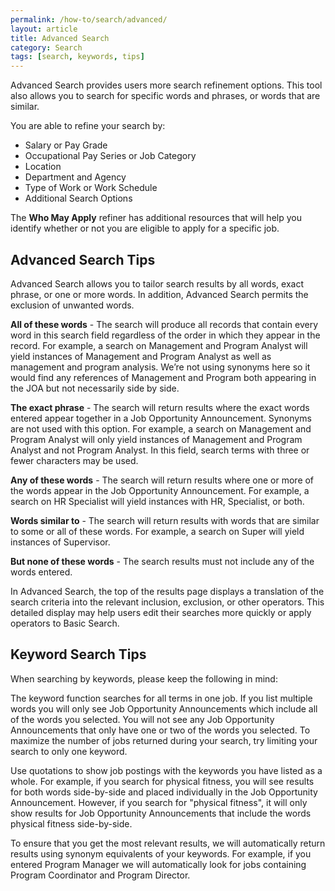 ```yaml
---
permalink: /how-to/search/advanced/
layout: article
title: Advanced Search
category: Search
tags: [search, keywords, tips]
---
```


Advanced Search provides users more search refinement options. This tool also allows you to search for specific words and phrases, or words that are similar.

You are able to refine your search by:

* Salary or Pay Grade
* Occupational Pay Series or Job Category
* Location
* Department and Agency
* Type of Work or Work Schedule
* Additional Search Options

The **Who May Apply** refiner has additional resources that will help you identify whether or not you are eligible to apply for a specific job.

## Advanced Search Tips

Advanced Search allows you to tailor search results by all words, exact phrase, or one or more words. In addition, Advanced Search permits the exclusion of unwanted words.

**All of these words** - The search will produce all records that contain every word in this search field regardless of the order in which they appear in the record. For example, a search on Management and Program Analyst will yield instances of Management and Program Analyst as well as management and program analysis. We’re not using synonyms here so it would find any references of Management and Program both appearing in the JOA but not necessarily side by side.

**The exact phrase** - The search will return results where the exact words entered appear together in a Job Opportunity Announcement. Synonyms are not used with this option. For example, a search on Management and Program Analyst will only yield instances of Management and Program Analyst and not Program Analyst. In this field, search terms with three or fewer characters may be used.

**Any of these words** - The search will return results where one or more of the words appear in the Job Opportunity Announcement. For example, a search on HR Specialist will yield instances with HR, Specialist, or both.

**Words similar to** - The search will return results with words that are similar to some or all of these words. For example, a search on Super will yield instances of Supervisor.

**But none of these words** - The search results must not include any of the words entered.

In Advanced Search, the top of the results page displays a translation of the search criteria into the relevant inclusion, exclusion, or other operators. This detailed display may help users edit their searches more quickly or apply operators to Basic Search.

## Keyword Search Tips

When searching by keywords, please keep the following in mind:

The keyword function searches for all terms in one job. If you list multiple words you will only see Job Opportunity Announcements which include all of the words you selected. You will not see any Job Opportunity Announcements that only have one or two of the words you selected. To maximize the number of jobs returned during your search, try limiting your search to only one keyword.

Use quotations to show job postings with the keywords you have listed as a whole. For example, if you search for physical fitness, you will see results for both words side-by-side and placed individually in the Job Opportunity Announcement. However, if you search for "physical fitness", it will only show results for Job Opportunity Announcements that include the words physical fitness side-by-side.

To ensure that you get the most relevant results, we will automatically return results using synonym equivalents of your keywords. For example, if you entered Program Manager we will automatically look for jobs containing Program Coordinator and Program Director.